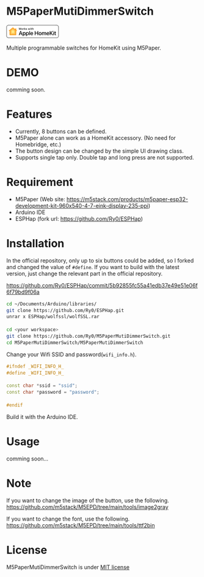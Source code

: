 # M5PaperMutiDimmerSwitch

![img](.image/homekit-badge.png)

Multiple programmable switches for HomeKit using M5Paper.
 
# DEMO
 
comming soon.
 
# Features

* Currently, 8 buttons can be defined.
* M5Paper alone can work as a HomeKit accessory. (No need for Homebridge, etc.)
* The button design can be changed by the simple UI drawing class.
* Supports single tap only. Double tap and long press are not supported.
 
# Requirement

* M5Paper (Web site: https://m5stack.com/products/m5paper-esp32-development-kit-960x540-4-7-eink-display-235-ppi)
* Arduino IDE
* ESPHap (fork url: https://github.com/Ry0/ESPHap)
 
# Installation

In the official repository, only up to six buttons could be added, so I forked and changed the value of `#define`. If you want to build with the latest version, just change the relevant part in the official repository.

https://github.com/Ry0/ESPHap/commit/5b92855fc55a41edb37e49e51e06f6f79bd9f06a

```bash
cd ~/Documents/Arduino/libraries/
git clone https://github.com/Ry0/ESPHap.git
unrar x ESPHap/wolfssl/wolfSSL.rar

cd <your workspace>
git clone https://github.com/Ry0/M5PaperMutiDimmerSwitch.git
cd M5PaperMutiDimmerSwitch/M5PaperMutiDimmerSwitch
```

Change your Wifi SSID and password(`wifi_info.h`).

```cpp
#ifndef _WIFI_INFO_H_
#define _WIFI_INFO_H_

const char *ssid = "ssid";
const char *password = "password";

#endif
```

Build it with the Arduino IDE.
 
# Usage
 
comming soon...
 
# Note
 
If you want to change the image of the button, use the following.  
https://github.com/m5stack/M5EPD/tree/main/tools/image2gray

If you want to change the font, use the following.  
https://github.com/m5stack/M5EPD/tree/main/tools/ttf2bin
 
# License
 
M5PaperMutiDimmerSwitch is under [MIT license](./LICENSE)